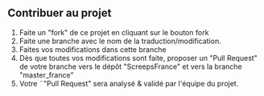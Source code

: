## Contribuer au projet

1. Faite un "fork" de ce projet en cliquant sur le bouton fork
2. Faite une branche avec le nom de la traduction/modification.
3. Faites vos modifications dans cette branche
4. Dès que toutes vos modifications sont faite, proposer un "Pull Request" de votre branche vers le dépôt "ScreepsFrance" et vers la branche "master_france"
5. Votre ¨"Pull Request" sera analysé & validé par l'équipe du projet.
